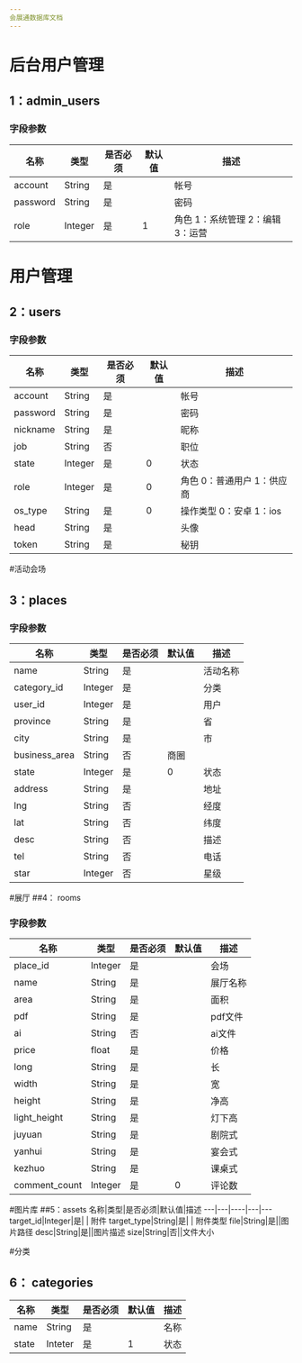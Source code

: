 ```yaml
---
会展通数据库文档 
---
```


# 后台用户管理
## 1：admin_users
 
### 字段参数
名称|类型|是否必须|默认值|描述
---|---|----|---|---
account|String|是| |帐号
password|String|是| |密码
role|Integer| 是| 1 |角色 1：系统管理 2：编辑 3：运营
 
 
# 用户管理
## 2：users
 
### 字段参数
名称|类型|是否必须|默认值|描述
---|---|----|---|---
account|String|是| |帐号
password|String|是| |密码
nickname|String|是| | 昵称
job|String|否| | 职位
state|Integer|是| 0 |状态
role|Integer| 是| 0 |角色 0：普通用户 1：供应商
os_type| String| 是| 0 |操作类型 0：安卓 1：ios
head|String|是||头像
token|String|是| | 秘钥 

#活动会场
## 3：places

### 字段参数
名称|类型|是否必须|默认值|描述
---|---|----|---|---
name|String |是| | 活动名称
category_id|Integer|是| |分类
user_id|Integer|是||用户
province|String|是||省
city|String|是||市
business_area|String|否|商圈
state|Integer| 是| 0 |状态
address|String|是| | 地址
lng|String | 否| | 经度
lat|String | 否| | 纬度
desc|String | 否| | 描述
tel|String | 否||电话
star|Integer|否||星级

#展厅
##4： rooms

### 字段参数
名称|类型|是否必须|默认值|描述
---|---|----|---|---
place_id|Integer|是| |会场
name|String |是| | 展厅名称
area|String |是| | 面积
pdf | String |是| | pdf文件
ai |String |否|| ai文件
price |float|是 || 价格
long |String |是|| 长
width |String |是|| 宽
height |String |是|| 净高
light_height |String |是|| 灯下高
juyuan|String|是||剧院式
yanhui|String|是||宴会式
kezhuo|String|是||课桌式
comment_count|Integer|是|0|评论数

#图片库
##5：assets
名称|类型|是否必须|默认值|描述
---|---|----|---|---
target_id|Integer|是| | 附件
target_type|String|是| | 附件类型
file|String|是||图片路径
desc|String|是||图片描述
size|String|否||文件大小

#分类
## 6： categories
名称|类型|是否必须|默认值|描述
---|---|----|---|---
name|String|是||名称
state|Inteter|是|1|状态
